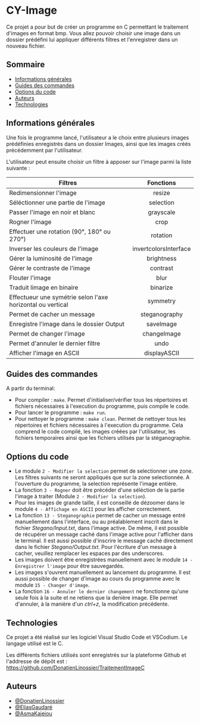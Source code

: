 
# CY-Image    

Ce projet a pour but de créer un programme en C permettant le traitement d'images en format bmp. Vous allez pouvoir choisir une image dans un dossier prédéfini lui appliquer différents filtres et l'enregistrer dans un nouveau fichier.

## Sommaire

* [Informations générales](#informations-générales)
* [Guides des commandes](#guides-des-commandes)
* [Options du code](#options-du-code)
* [Auteurs](#auteurs)
* [Technologies](#technologies)

## Informations générales

Une fois le programme lancé, l'utilisateur a le choix entre plusieurs images prédéfinies enregistrés dans un dossier Images, ainsi que les images créés précédemment par l'utilisateur.

L'utilisateur peut ensuite choisir un filtre à apposer sur l'image parmi la liste suivante :
 
| Filtres | Fonctions | 
|----------|:-------------:|
| Redimensionner l'image | resize | 
| Séléctionner une partie de l'image| selection | 
| Passer l'image en noir et blanc| grayscale | 
|  Rogner l'image | crop  | 
| Effectuer une rotation (90°, 180° ou 270°)| rotation | 
| Inverser les couleurs de l'image |  invertcolorsInterface | 
| Gérer la luminosité de l'image | brightness  |
| Gérer le contraste de l'image | contrast | 
| Flouter l'image | blur | 
| Traduit limage en binaire | binarize |
| Effectueur une symétrie selon l'axe horizontal ou vertical | symmetry |
| Permet de cacher un message| steganography |
| Enregistre l'image dans le dossier Output| saveImage  |
| Permet de changer l'image | changeImage  |
| Permet d'annuler le dernier filtre | undo |
| Afficher l'image en ASCII | displayASCII  |


## Guides des commandes

A partir du terminal:

* Pour compiler : `make`. Permet d'initialiser/vérifier tous les répertoires et fichiers nécessaires à l'execution du programme, puis compile le code. 
* Pour lancer le programme :  `make run`.
* Pour nettoyer le programme : `make clean`. Permet de nettoyer tous les répertoires et fichiers nécessaires à l'execution du programme. Cela comprend le code compilé, les images créées par l'utilisateur, les fichiers temporaires ainsi que les fichiers utilisés par la stéganographie.



## Options du code

* Le module `2 - Modifier la selection` permet de selectionner une zone. Les filtres suivants ne seront appliqués que sur la zone selectionnée. A l'ouverture du programme, la selection représente l'image entière.
* La fonction `3 - Rogner` doit être précéder d'une séléction de la partie l'image à traiter (Module `2 - Modifier la selection`).
* Pour les images de grande taille, il est conseillé de dézoomer dans le module `4 - Affichage en ASCII` pour les afficher correctement. 
* La fonction `13 - Steganographie` permet de cacher un message entré manuellement dans l'interface, ou au préalablement inscrit dans le fichier *Stegano/Input.txt*, dans l'image active. De même, il est possible de récupérer un message caché dans l'image active pour l'afficher dans le terminal. Il est aussi possible d'inscrire le message caché directement dans le fichier *Stegano/Output.txt*. Pour l'écriture d'un message à cacher, veuillez remplacer les espaces par des underscores.
* Les images doivent être enregistrées manuellement avec le module `14 - Enregistrer l'image` pour être sauvegardés.
* Les images s'ouvrent manuellement au lancement du programme. Il est aussi possible de changer d'image au cours du programme avec le module `15 - Changer d'image`. 
* La fonction `16 - Annuler le dernier changement` ne fonctionne qu'une seule fois à la suite et ne retiens que la denière image. Elle permet d'annuler, à la manière d'un *ctrl+z*, la modification précédente.

## Technologies

Ce projet a été réalisé sur les logiciel Visual Studio Code et VSCodium. Le langage utilisé est le C.

Les différents fichiers utilisés sont enregistrés sur la plateforme Github et l'addresse de dépôt est : https://github.com/DonatienLinossier/TraitementImageC 



## Auteurs

- [@DonatienLinossier](https://www.github.com/DonatienLinossier)
- [@EliasGaudaré](https://www.github.com/Eliasgdr)
- [@AsmaKajeiou](https://www.github.com/asmakaj)





